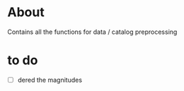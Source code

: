 # About
Contains all the functions for data / catalog preprocessing 

# to do 
- [ ] dered the magnitudes 
